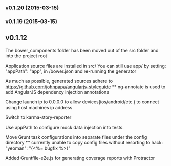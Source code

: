 <a name="v0.1.20"></a>
### v0.1.20 (2015-03-15)

<a name="v0.1.19"></a>
### v0.1.19 (2015-03-15)

v0.1.12
-------
The bower_components folder has been moved out of the src folder and into the project root

Application source files are installed in src/
You can still use app/ by setting:
  "appPath": "app",
in <your-app>/bower.json and re-running the generator

As much as possible, generated sources adhere to https://github.com/johnpapa/angularjs-styleguide
** ng-annotate is used to add AngularJS dependency injection annotations

Change launch ip to 0.0.0.0 to allow devices(ios/android/etc.) to connect using host machines ip address

Switch to karma-story-reporter

Use appPath to configure mock data injection into tests.

Move Grunt task configurations into separate files under the config directory
** currently unable to copy config files without resorting to hack: "yeoman": "{<%= bugfix %>}"

Added Gruntfile-e2e.js for generating coverage reports with Protractor
